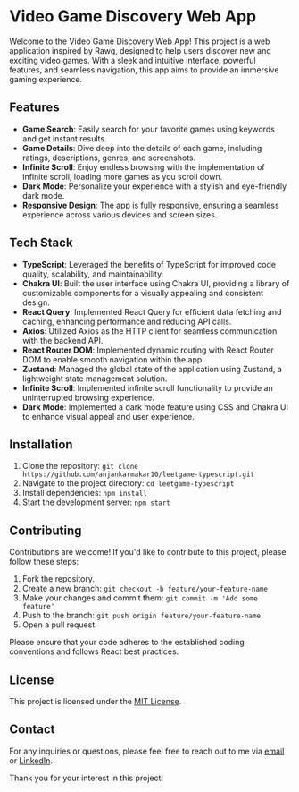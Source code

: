 # Video Game Discovery Web App

Welcome to the Video Game Discovery Web App! This project is a web application inspired by Rawg, designed to help users discover new and exciting video games. With a sleek and intuitive interface, powerful features, and seamless navigation, this app aims to provide an immersive gaming experience.

## Features

- **Game Search**: Easily search for your favorite games using keywords and get instant results.
- **Game Details**: Dive deep into the details of each game, including ratings, descriptions, genres, and screenshots.
- **Infinite Scroll**: Enjoy endless browsing with the implementation of infinite scroll, loading more games as you scroll down.
- **Dark Mode**: Personalize your experience with a stylish and eye-friendly dark mode.
- **Responsive Design**: The app is fully responsive, ensuring a seamless experience across various devices and screen sizes.

## Tech Stack

- **TypeScript**: Leveraged the benefits of TypeScript for improved code quality, scalability, and maintainability.
- **Chakra UI**: Built the user interface using Chakra UI, providing a library of customizable components for a visually appealing and consistent design.
- **React Query**: Implemented React Query for efficient data fetching and caching, enhancing performance and reducing API calls.
- **Axios**: Utilized Axios as the HTTP client for seamless communication with the backend API.
- **React Router DOM**: Implemented dynamic routing with React Router DOM to enable smooth navigation within the app.
- **Zustand**: Managed the global state of the application using Zustand, a lightweight state management solution.
- **Infinite Scroll**: Implemented infinite scroll functionality to provide an uninterrupted browsing experience.
- **Dark Mode**: Implemented a dark mode feature using CSS and Chakra UI to enhance visual appeal and user experience.

## Installation

1. Clone the repository: `git clone https://github.com/anjankarmakar10/leetgame-typescript.git`
2. Navigate to the project directory: `cd leetgame-typescript`
3. Install dependencies: `npm install`
4. Start the development server: `npm start`

## Contributing

Contributions are welcome! If you'd like to contribute to this project, please follow these steps:

1. Fork the repository.
2. Create a new branch: `git checkout -b feature/your-feature-name`
3. Make your changes and commit them: `git commit -m 'Add some feature'`
4. Push to the branch: `git push origin feature/your-feature-name`
5. Open a pull request.

Please ensure that your code adheres to the established coding conventions and follows React best practices.

## License

This project is licensed under the [MIT License](LICENSE).

## Contact

For any inquiries or questions, please feel free to reach out to me via [email](mailto:anjankarmakar15@gmail.com) or [LinkedIn](https://www.linkedin.com/in/anjankarmakar10/).

Thank you for your interest in this project!
